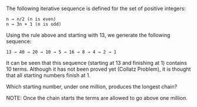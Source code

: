 The following iterative sequence is defined for the set of positive integers:

```plain
n → n/2 (n is even)
n → 3n + 1 (n is odd)
```

Using the rule above and starting with 13, we generate the following sequence:

```plain
13 → 40 → 20 → 10 → 5 → 16 → 8 → 4 → 2 → 1
```

It can be seen that this sequence (starting at 13 and finishing at 1) contains 10 terms. Although it has not been proved
yet (Collatz Problem), it is thought that all starting numbers finish at 1.

Which starting number, under one million, produces the longest chain?

NOTE: Once the chain starts the terms are allowed to go above one million.